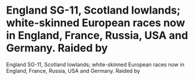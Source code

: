 # England SG-11, Scotland lowlands; white-skinned European races now in England, France, Russia, USA and Germany. Raided by

England SG-11, Scotland lowlands; white-skinned European races now in England, France, Russia, USA and Germany. Raided by
